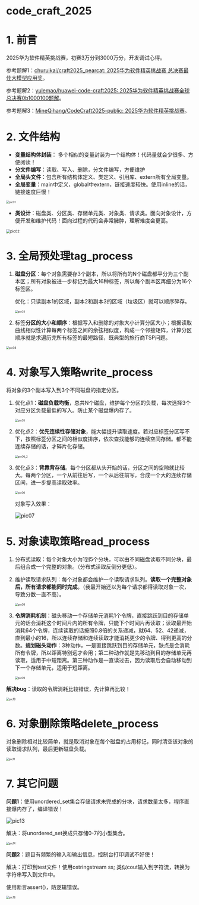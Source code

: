 # code_craft_2025

# 1. 前言

2025华为软件精英挑战赛，初赛3万分到3000万分，开发调试心得。

参考题解1：[churuikai/craft2025_pearcat: 2025华为软件精英挑战赛 总决赛最佳大模型应用奖](https://github.com/churuikai/craft2025_pearcat)。

参考题解2：[yulemao/huawei-code-craft2025: 2025华为软件精英挑战赛全球总决赛0b1000100题解](https://github.com/yulemao/huawei-code-craft2025)。

参考题解3：[MineQihang/CodeCraft2025-public: 2025华为软件精英挑战赛](https://github.com/MineQihang/CodeCraft2025-public)。

# 2. 文件结构

- **变量结构体封装**： 多个相似的变量封装为一个结构体！代码量就会少很多、方便阅读！
- **分文件编写**：读取、写入、删除，分文件编写，方便维护
- **全局头文件**：包含所有结构体定义、类定义、引用库、extern所有全局变量。
- **全局变量**：main中定义，global中extern，链接速度较快。使用inline的话，链接速度巨慢！

<img src="pic/pic01.png" alt="pic01" style="zoom: 50%;" />

- **类设计**：磁盘类、分区类、存储单元类、对象类、请求类。面向对象设计，方便开发和维护代码！面向过程的代码会非常臃肿，理解难度会更高。

<img src="pic/pic02.png" alt="pic02" style="zoom:67%;" />

 

# 3. 全局预处理tag_process

1. **磁盘分区**：每个对象需要存3个副本，所以将所有的N个磁盘都平分为三个副本区；所有对象被进一步标记为最大16种标签，所以每个副本区再细分为16个标签区。

   优化：只读副本1的区域，副本2和副本3的区域（垃圾区）就可以顺序碎存。

   <img src="pic/pic03.png" alt="pic03" style="zoom:50%;" />

2.  标签**分区的大小和顺序**：根据写入和删除的对象大小计算分区大小；根据读取曲线相似性计算每两个标签之间的余弦相似度，构成一个邻接矩阵，计算分区顺序就是求遍历完所有标签的最短路径，既典型的旅行商TSP问题。

   <img src="pic/pic04.png" alt="pic04" style="zoom: 50%;" />



 

# 4. 对象写入策略write_process

将对象的3个副本写入到3个不同磁盘的指定分区。

1. 优化点1：**磁盘负载均衡**，总共N个磁盘，维护每个分区的负载，每次选择3个对应分区负载最低的写入。防止某个磁盘爆内存了。

   <img src="pic/pic05.png" alt="pic05" style="zoom: 50%;" />

2. 优化点2：**优先连续性存储对象**，能大幅提升读取速度。若对应标签分区写不下，按照标签分区之间的相似度排序，依次查找能够的连续空间存储。都不能连续存储的话，才碎片化存储。

   <img src="pic/pic06_2.png" alt="pic06_2" style="zoom: 50%;" />

3. 优化点3：**背靠背存储**。每个分区都从头开始的话，分区之间的空隙就比较大。每两个分区，一个从前往后写，一个从后往前写，合成一个大的连续存储区间，进一步提高读取效率。

   <img src="pic/pic06.png" alt="pic06" style="zoom: 50%;" />

   对象写入效果：

   ![pic07](pic/pic07.png)



# 5. 对象读取策略read_process

1. 分布式读取：每个对象大小为1到5个分块，可以由不同磁盘读取不同分块，最后组合成一个完整的对象。（分布式读取反倒分更低）。

2. 维护读取请求队列：每个对象都会维护一个读取请求队列。**读取一个完整对象后，所有请求都能同时完成**。（我最开始还以为每个请求都得读取对象一次，导致分数一直不高）。

   <img src="pic/pic08.png" alt="pic08" style="zoom:50%;" />

3. **令牌消耗机制**：磁头移动一个存储单元消耗1个令牌，直接跳跃到目的存储单元的话会消耗这个时间片内的所有令牌，只能下个时间片再读取；读取最开始消耗64个令牌，连续读取的话按照0.8倍的关系递减，就64、52、42递减，直到最小的16，所以连续存储和连续读取才能消耗更少的令牌、得到更高的分数。**规划磁头动作**：3种动作，一是直接跳跃到目的存储单元，缺点是会消耗所有令牌，所以距离特别远才会用；第二种动作就是先移动到目的存储单元再读取，适用于中短距离。第三种动作是一直读过去，因为读取后会自动移动到下一个存储单元，适用于短距离。

   <img src="pic/pic09.png" alt="pic09" style="zoom:50%;" />

 

**解决bug**：读取的令牌消耗比较错误，先计算再比较！

<img src="pic/pic10.png" alt="pic10" style="zoom:50%;" />



 

 

# 6. 对象删除策略delete_process

对象删除相对比较简单，就是取消对象在每个磁盘的占用标记，同时清空该对象的读取请求队列，最后更新磁盘负载。

<img src="pic/pic11.png" alt="pic11" style="zoom:50%;" />







# 7. 其它问题

**问题1**：使用unordered_set集合存储请求未完成的分块，请求数量太多，程序直接爆内存了，编译错误！

![pic13](pic/pic13.png)

解决：将unordered_set换成只存储0-7的小型集合。

<img src="pic/pic14.png" alt="pic14" style="zoom:50%;" />

**问题2**：题目有频繁的输入和输出信息，控制台打印调试不好使！

解决：打印到test文件！使用ostringstream ss; 类似cout输入到字符流，转换为字符串写入到文件中。

使用断言assert()，防逻辑错误。

<img src="pic/pic16.png" alt="pic16" style="zoom:50%;" />



 

 